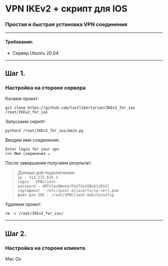 # VPN IKEv2 + скрипт для IOS
### Простая и быстрая установка VPN соединения
___

#### Требования:
+ Сервер Ubuntu 20.04
___
## Шаг 1.
### Настройка на стороне сервера
Качаем проект:
```shell
git clone https://github.com/lastlibertarian/IKEv2_for_ios /root/IKEv2_for_ios
```
Запускаем скрипт:
```shell
python3 /root/IKEv2_for_ios/main.py
```
Вводим имя соединения:
```buildoutcfg
Enter login for your vpn
>>> Имя соединения ↵
```
После завершения получаем результат:


>*Данные для подключения:*<br> 
`ip - 313.172.626.1`<br> 
`login - VPNclient`<br> 
`password - 4M7xleu8Wvm3/Fb2fSoJGBuk1jM3Jl`<br> 
`сертификат - /etc/ipsec.d/cacerts/ca-cert.pem`<br> 
`файл для IOS - /root/VPNclient.mobileconfig
`
> 
Удаляем проект:
```shell
rm -r /root/IKEv2_for_ios/
```
___
## Шаг 2.
### Настройка на стороне клиента
Mac Os



